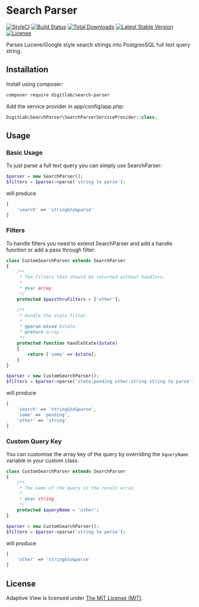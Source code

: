 # Search Parser

[![StyleCI](https://styleci.io/repos/56829791/shield?style=flat)](https://styleci.io/repos/56829791)
[![Build Status](https://travis-ci.org/DigitLab/search-parser.svg)](https://travis-ci.org/laravel/framework)
[![Total Downloads](https://poser.pugx.org/digitlab/search-parser/downloads)](https://packagist.org/packages/digitlab/search-parser)
[![Latest Stable Version](https://poser.pugx.org/digitlab/search-parser/v/stable)](https://packagist.org/packages/digitlab/search-parser)
[![License](https://poser.pugx.org/digitlab/search-parser/license)](https://packagist.org/packages/digitlab/search-parser)

Parses Lucene/Google style search strings into PostgresSQL full text query string.

## Installation

Install using composer:

```bash
composer require digitlab/search-parser
```

Add the service provider in app/config/app.php:

```php
DigitLab\SearchParser\SearchParserServiceProvider::class,
```

## Usage

### Basic Usage
To just parse a full text query you can simply use SearchParser:

```php
$parser = new SearchParser();
$filters = $parser->parse('string to parse');
```

will produce

```php
[
    'search' => 'string&to&parse'
]
```

### Filters

To handle filters you need to extend SearchParser and add a handle function or add a pass through filter:

```php
class CustomSearchParser extends SearchParser
{
    /**
     * The filters that should be returned without handlers.
     *
     * @var array
     */
    protected $passthruFilters = ['other'];

    /**
     * Handle the state filter.
     *
     * @param mixed $state
     * @return array
     */
    protected function handleState($state)
    {
        return ['some' => $state];
    }
}
```

```php
$parser = new CustomSearchParser();
$filters = $parser->parse('state:pending other:string string to parse');
```

will produce

```php
[
    'search' => 'string&to&parse',
    'some' => 'pending',
    'other' => 'string'
]
```

### Custom Query Key

You can customise the array key of the query by overriding the ```$queryName``` variable in your custom class.

```php
class CustomSearchParser extends SearchParser
{
    /**
     * The name of the query in the result array.
     *
     * @var string
     */
    protected $queryName = 'other';
}
```

```php
$parser = new CustomSearchParser();
$filters = $parser->parse('string to parse');
```

will produce

```php
[
    'other' => 'string&to&parse'
]
```

## License

Adaptive View is licensed under [The MIT License (MIT)](LICENSE).